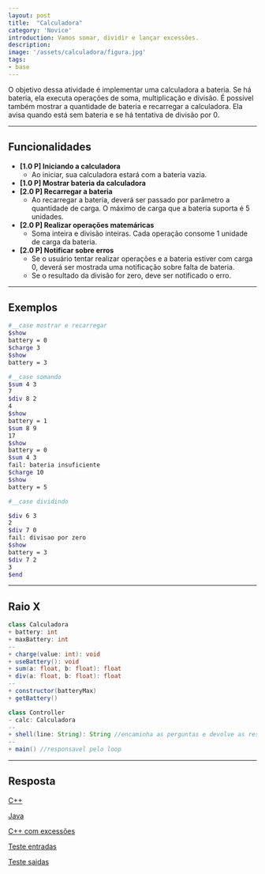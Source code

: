 ```yaml
---
layout: post
title:  "Calculadora"
category: 'Novice' 
introduction: Vamos somar, dividir e lançar excessões.
description:
image: '/assets/calculadora/figura.jpg'
tags:
- base
---
```


O objetivo dessa atividade é implementar uma calculadora a bateria. Se há bateria, ela executa operações de soma, multiplicação e divisão. É possível também mostrar a quantidade de bateria e recarregar a calculadora. Ela avisa quando está sem bateria e se há tentativa de divisão por 0.


---
## Funcionalidades

- **[1.0 P] Iniciando a calculadora** 
    - Ao iniciar, sua calculadora estará com a bateria vazia.
- **[1.0 P] Mostrar bateria da calculadora**
- **[2.0 P] Recarregar a bateria**
    - Ao recarregar a bateria, deverá ser passado por parâmetro a quantidade de carga. O máximo de carga que a bateria suporta é 5 unidades.
- **[2.0 P] Realizar operações matemáricas**
    - Soma inteira e divisão inteiras. Cada operação consome 1 unidade de carga da bateria.
- **[2.0 P] Notificar sobre erros**
    - Se o usuário tentar realizar operações e a bateria estiver com carga 0, deverá ser mostrada uma notificação sobre falta de bateria.
    - Se o resultado da divisão for zero, deve ser notificado o erro.

---
## Exemplos

```bash
#__case mostrar e recarregar
$show
battery = 0
$charge 3
$show
battery = 3

#__case somando
$sum 4 3
7
$div 8 2
4
$show
battery = 1
$sum 8 9
17
$show
battery = 0
$sum 4 3
fail: bateria insuficiente
$charge 10
$show
battery = 5

#__case dividindo

$div 6 3
2
$div 7 0
fail: divisao por zero
$show
battery = 3
$div 7 2
3
$end
```

---
## Raio X

```java
class Calculadora  
+ battery: int
+ maxBattery: int
--
+ charge(value: int): void
+ useBattery(): void
+ sum(a: float, b: float): float
+ div(a: float, b: float): float
--
+ constructor(batteryMax)
+ getBattery()

class Controller
- calc: Calculadora
--
+ shell(line: String): String //encaminha as perguntas e devolve as respostas
--
+ main() //responsavel pelo loop
```

---
## Resposta

[C++](https://github.com/qxcodepoo/qxcodepoo.github.io/tree/master/assets/calculadora/solver.cpp)

[Java](https://github.com/qxcodepoo/qxcodepoo.github.io/tree/master/assets/calculadora/Controller.java)

[C++ com excessões](https://github.com/qxcodepoo/qxcodepoo.github.io/tree/master/assets/calculadora/solver_ex.cpp)

[Teste entradas](https://github.com/qxcodepoo/qxcodepoo.github.io/tree/master/assets/calculadora/fin.txt)

[Teste saidas](https://github.com/qxcodepoo/qxcodepoo.github.io/tree/master/assets/calculadora/fall.txt)